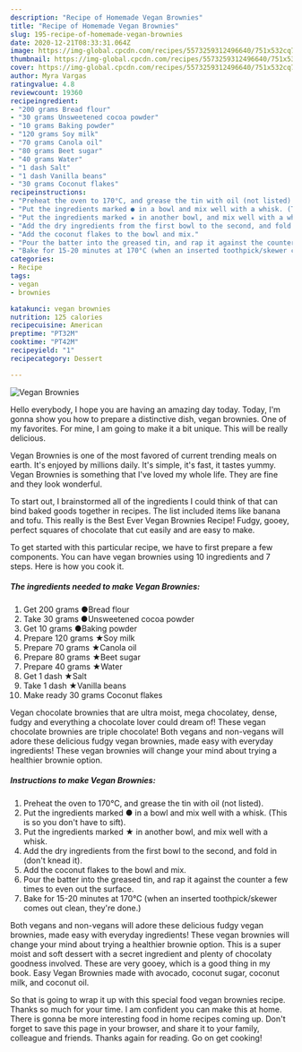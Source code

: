 ```yaml
---
description: "Recipe of Homemade Vegan Brownies"
title: "Recipe of Homemade Vegan Brownies"
slug: 195-recipe-of-homemade-vegan-brownies
date: 2020-12-21T08:33:31.064Z
image: https://img-global.cpcdn.com/recipes/5573259312496640/751x532cq70/vegan-brownies-recipe-main-photo.jpg
thumbnail: https://img-global.cpcdn.com/recipes/5573259312496640/751x532cq70/vegan-brownies-recipe-main-photo.jpg
cover: https://img-global.cpcdn.com/recipes/5573259312496640/751x532cq70/vegan-brownies-recipe-main-photo.jpg
author: Myra Vargas
ratingvalue: 4.8
reviewcount: 19360
recipeingredient:
- "200 grams Bread flour"
- "30 grams Unsweetened cocoa powder"
- "10 grams Baking powder"
- "120 grams Soy milk"
- "70 grams Canola oil"
- "80 grams Beet sugar"
- "40 grams Water"
- "1 dash Salt"
- "1 dash Vanilla beans"
- "30 grams Coconut flakes"
recipeinstructions:
- "Preheat the oven to 170°C, and grease the tin with oil (not listed)."
- "Put the ingredients marked ● in a bowl and mix well with a whisk. (This is so you don&#39;t have to sift)."
- "Put the ingredients marked ★ in another bowl, and mix well with a whisk."
- "Add the dry ingredients from the first bowl to the second, and fold in (don&#39;t knead it)."
- "Add the coconut flakes to the bowl and mix."
- "Pour the batter into the greased tin, and rap it against the counter a few times to even out the surface."
- "Bake for 15-20 minutes at 170°C (when an inserted toothpick/skewer comes out clean, they&#39;re done.)"
categories:
- Recipe
tags:
- vegan
- brownies

katakunci: vegan brownies 
nutrition: 125 calories
recipecuisine: American
preptime: "PT32M"
cooktime: "PT42M"
recipeyield: "1"
recipecategory: Dessert

---
```



![Vegan Brownies](https://img-global.cpcdn.com/recipes/5573259312496640/751x532cq70/vegan-brownies-recipe-main-photo.jpg)

Hello everybody, I hope you are having an amazing day today. Today, I'm gonna show you how to prepare a distinctive dish, vegan brownies. One of my favorites. For mine, I am going to make it a bit unique. This will be really delicious.

Vegan Brownies is one of the most favored of current trending meals on earth. It's enjoyed by millions daily. It's simple, it's fast, it tastes yummy. Vegan Brownies is something that I've loved my whole life. They are fine and they look wonderful.

To start out, I brainstormed all of the ingredients I could think of that can bind baked goods together in recipes. The list included items like banana and tofu. This really is the Best Ever Vegan Brownies Recipe! Fudgy, gooey, perfect squares of chocolate that cut easily and are easy to make.


To get started with this particular recipe, we have to first prepare a few components. You can have vegan brownies using 10 ingredients and 7 steps. Here is how you cook it.

<!--inarticleads1-->

##### The ingredients needed to make Vegan Brownies:

1. Get 200 grams ●Bread flour
1. Take 30 grams ●Unsweetened cocoa powder
1. Get 10 grams ●Baking powder
1. Prepare 120 grams ★Soy milk
1. Prepare 70 grams ★Canola oil
1. Prepare 80 grams ★Beet sugar
1. Prepare 40 grams ★Water
1. Get 1 dash ★Salt
1. Take 1 dash ★Vanilla beans
1. Make ready 30 grams Coconut flakes


Vegan chocolate brownies that are ultra moist, mega chocolatey, dense, fudgy and everything a chocolate lover could dream of! These vegan chocolate brownies are triple chocolate! Both vegans and non-vegans will adore these delicious fudgy vegan brownies, made easy with everyday ingredients! These vegan brownies will change your mind about trying a healthier brownie option. 

<!--inarticleads2-->

##### Instructions to make Vegan Brownies:

1. Preheat the oven to 170°C, and grease the tin with oil (not listed).
1. Put the ingredients marked ● in a bowl and mix well with a whisk. (This is so you don&#39;t have to sift).
1. Put the ingredients marked ★ in another bowl, and mix well with a whisk.
1. Add the dry ingredients from the first bowl to the second, and fold in (don&#39;t knead it).
1. Add the coconut flakes to the bowl and mix.
1. Pour the batter into the greased tin, and rap it against the counter a few times to even out the surface.
1. Bake for 15-20 minutes at 170°C (when an inserted toothpick/skewer comes out clean, they&#39;re done.)


Both vegans and non-vegans will adore these delicious fudgy vegan brownies, made easy with everyday ingredients! These vegan brownies will change your mind about trying a healthier brownie option. This is a super moist and soft dessert with a secret ingredient and plenty of chocolaty goodness involved. These are very gooey, which is a good thing in my book. Easy Vegan Brownies made with avocado, coconut sugar, coconut milk, and coconut oil. 

So that is going to wrap it up with this special food vegan brownies recipe. Thanks so much for your time. I am confident you can make this at home. There is gonna be more interesting food in home recipes coming up. Don't forget to save this page in your browser, and share it to your family, colleague and friends. Thanks again for reading. Go on get cooking!

